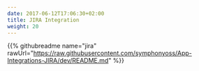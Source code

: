 ```yaml
---
date: 2017-06-12T17:06:30+02:00
title: JIRA Integration
weight: 20
---
```


{{% githubreadme name="jira" rawUrl="https://raw.githubusercontent.com/symphonyoss/App-Integrations-JIRA/dev/README.md" %}}